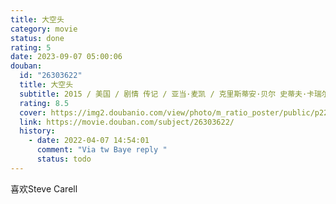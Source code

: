```yaml
---
title: 大空头
category: movie
status: done
rating: 5
date: 2023-09-07 05:00:06
douban:
  id: "26303622"
  title: 大空头
  subtitle: 2015 / 美国 / 剧情 传记 / 亚当·麦凯 / 克里斯蒂安·贝尔 史蒂夫·卡瑞尔
  rating: 8.5
  cover: https://img2.doubanio.com/view/photo/m_ratio_poster/public/p2283531871.jpg
  link: https://movie.douban.com/subject/26303622/
  history:
    - date: 2022-04-07 14:54:01
      comment: "Via tw Baye reply "
      status: todo
---
```


喜欢Steve Carell